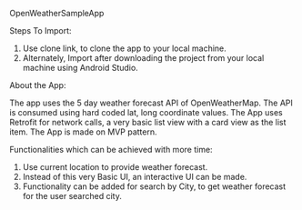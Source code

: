 OpenWeatherSampleApp

Steps To Import:
1. Use clone link, to clone the app to your local machine.
2. Alternately, Import after downloading the project from your local machine using Android Studio.

About the App:

The app uses the 5 day weather forecast API of OpenWeatherMap. The API is consumed using hard coded lat, long coordinate values. The App uses Retrofit for network calls, a very basic list view with a card view as the list item. The App is made on MVP pattern. 


Functionalities which can be achieved with more time:
1. Use current location to provide weather forecast.
2. Instead of this very Basic UI, an interactive UI can be made.
3. Functionality can be added for search by City, to get weather forecast for the user searched city.

